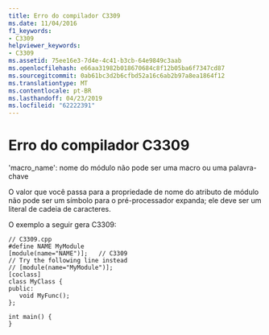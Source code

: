 ```yaml
---
title: Erro do compilador C3309
ms.date: 11/04/2016
f1_keywords:
- C3309
helpviewer_keywords:
- C3309
ms.assetid: 75ee16e3-7d4e-4c41-b3cb-64e9849c3aab
ms.openlocfilehash: e66aa31982b018670684c8f12b05ba6f7347cd87
ms.sourcegitcommit: 0ab61bc3d2b6cfbd52a16c6ab2b97a8ea1864f12
ms.translationtype: MT
ms.contentlocale: pt-BR
ms.lasthandoff: 04/23/2019
ms.locfileid: "62222391"
---
```

# <a name="compiler-error-c3309"></a>Erro do compilador C3309

'macro_name': nome do módulo não pode ser uma macro ou uma palavra-chave

O valor que você passa para a propriedade de nome do atributo de módulo não pode ser um símbolo para o pré-processador expanda; ele deve ser um literal de cadeia de caracteres.

O exemplo a seguir gera C3309:

```
// C3309.cpp
#define NAME MyModule
[module(name="NAME")];   // C3309
// Try the following line instead
// [module(name="MyModule")];
[coclass]
class MyClass {
public:
   void MyFunc();
};

int main() {
}
```